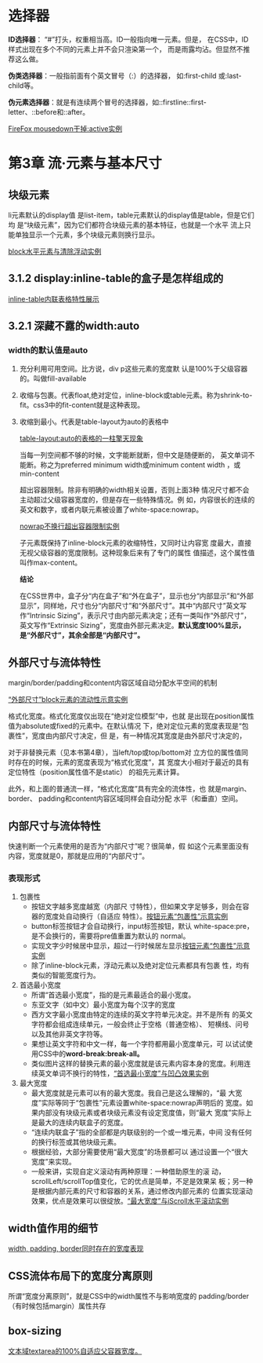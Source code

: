 # 选择器

**ID选择器**： “#”打头，权重相当高。ID一般指向唯一元素。但是， 在CSS中，ID样式出现在多个不同的元素上并不会只渲染第一个， 而是雨露均沾。但显然不推荐这么做。

**伪类选择器**：一般指前面有个英文冒号（:）的选择器， 如:first-child 或:last-child等。 

**伪元素选择器**：就是有连续两个冒号的选择器，如::firstline::first-letter、::before和::after。

[FireFox mousedown干掉:active实例](http://jsrun.net/aRIKp/edit)

# 第3章 流·元素与基本尺寸

## 块级元素

li元素默认的display值 是list-item，table元素默认的display值是table，但是它们均 是“块级元素”，因为它们都符合块级元素的基本特征，也就是一个水平 流上只能单独显示一个元素，多个块级元素则换行显示。

[block水平元素与清除浮动实例](http://jsrun.net/NRIKp/edit)

## 3.1.2 display:inline-table的盒子是怎样组成的

[inline-table内联表格特性展示](http://jsrun.net/3RIKp/edit)

## 3.2.1 深藏不露的width:auto

### width的默认值是auto

1. 充分利用可用空间。比方说，div p这些元素的宽度默 认是100%于父级容器的。叫做fill-available

2. 收缩与包裹。代表float,绝对定位，inline-block或table元素。称为shrink-to-fit。css3中的fit-content就是这种表现。

3. 收缩到最小。代表是table-layout为auto的表格中

   [table-layout:auto的表格的一柱擎天现象](http://jsrun.net/URIKp/edit)

   当每一列空间都不够的时候，文字能断就断，但中文是随便断的， 英文单词不能断。称之为preferred minimum width或minimum content width ，或min-content

   超出容器限制。除非有明确的width相关设置，否则上面3种 情况尺寸都不会主动超过父级容器宽度的，但是存在一些特殊情况。例 如，内容很长的连续的英文和数字，或者内联元素被设置了white-space:nowrap。

   [nowrap不换行超出容器限制实例](http://jsrun.net/9RIKp/edit)

   子元素既保持了inline-block元素的收缩特性，又同时让内容宽 度最大，直接无视父级容器的宽度限制。这种现象后来有了专门的属性 值描述，这个属性值叫作max-content。

   

   **结论**

   在CSS世界中，盒子分“内在盒子”和“外在盒子”，显示也分“内部显示”和“外部显示”，同样地，尺寸也分“内部尺寸”和“外部尺寸”。其中“内部尺寸”英文写作“Intrinsic Sizing”，表示尺寸由内部元素决定；还有一类叫作“外部尺寸”，英文写作“Extrinsic Sizing”，宽度由外部元素决定。**默认宽度100%显示， 是“外部尺寸”，其余全部是“内部尺寸”。**

## 外部尺寸与流体特性

margin/border/padding和content内容区域自动分配水平空间的机制

[“外部尺寸”block元素的流动性示意实例](http://jsrun.net/eRIKp/edit)

格式化宽度。格式化宽度仅出现在“绝对定位模型”中，也就 是出现在position属性值为absolute或fixed的元素中。在默认情况 下，绝对定位元素的宽度表现是“包裹性”，宽度由内部尺寸决定，但 是，有一种情况其宽度是由外部尺寸决定的，

对于非替换元素（见本书第4章），当left/top或top/bottom对 立方位的属性值同时存在的时候，元素的宽度表现为“格式化宽度”，其 宽度大小相对于最近的具有定位特性（position属性值不是static） 的祖先元素计算。

此外，和上面的普通流一样，“格式化宽度”具有完全的流体性，也 就是margin、border、 padding和content内容区域同样会自动分配 水平（和垂直）空间。

## 内部尺寸与流体特性

快速判断一个元素使用的是否为“内部尺寸”呢？很简单，假 如这个元素里面没有内容，宽度就是0，那就是应用的“内部尺寸”。

### 表现形式

1. 包裹性
   - 按钮文字越多宽度越宽（内部尺 寸特性），但如果文字足够多，则会在容器的宽度处自动换行（自适应 特性）。[按钮元素“包裹性”示意实例](http://jsrun.net/zRIKp/edit)
   - button标签按钮才会自动换行，input标签按钮，默认 white-space:pre，是不会换行的，需要将pre值重置为默认的 normal。
   - 实现文字少时候居中显示，超过一行时候居左显示[按钮元素“包裹性”示意实例](http://jsrun.net/PRIKp/edit)
   - 除了inline-block元素，浮动元素以及绝对定位元素都具有包裹 性，均有类似的智能宽度行为。
2. 首选最小宽度
   - 所谓“首选最小宽度”，指的是元素最适合的最小宽度。
   - 东亚文字（如中文）最小宽度为每个汉字的宽度
   - 西方文字最小宽度由特定的连续的英文字符单元决定。并不是所有 的英文字符都会组成连续单元，一般会终止于空格（普通空格）、 短横线、问号以及其他非英文字符等。
   - 果想让英文字符和中文一样，每一个字符都用最小宽度单元，可 以试试使用CSS中的**word-break:break-all。**
   - 类似图片这样的替换元素的最小宽度就是该元素内容本身的宽度。利用连续英文单词不换行的特性，[“首选最小宽度”与凹凸效果实例](http://jsrun.net/ERIKp/edit)
3. 最大宽度
   - 最大宽度就是元素可以有的最大宽度。我自己是这么理解的，“最 大宽度”实际等同于“包裹性”元素设置white-space:nowrap声明后的 宽度。如果内部没有块级元素或者块级元素没有设定宽度值，则“最大 宽度”实际上是最大的连续内联盒子的宽度。
   - “连续内联盒子”指的全部都是内联级别的一个或一堆元素，中间 没有任何的换行标签或其他块级元素。
   - 根据经验，大部分需要使用“最大宽度”的场景都可以 通过设置一个“很大宽度”来实现。
   - 一般来讲，实现自定义滚动有两种原理：一种借助原生的滚 动，scrollLeft/scrollTop值变化，它的优点是简单，不足是效果呆 板；另一种是根据内部元素的尺寸和容器的关系，通过修改内部元素的 位置实现滚动效果，优点是效果可以很绽放。[“最大宽度”与iScroll水平滚动实例](http://jsrun.net/sRIKp/edit)

## width值作用的细节

[width, padding, border同时存在的宽度表现](http://jsrun.net/dRIKp/edit)

## CSS流体布局下的宽度分离原则

所谓“宽度分离原则”，就是CSS中的width属性不与影响宽度的 padding/border（有时候包括margin）属性共存

## box-sizing

[文本域textarea的100%自适应父容器宽度。](http://jsrun.net/JRIKp/edit)